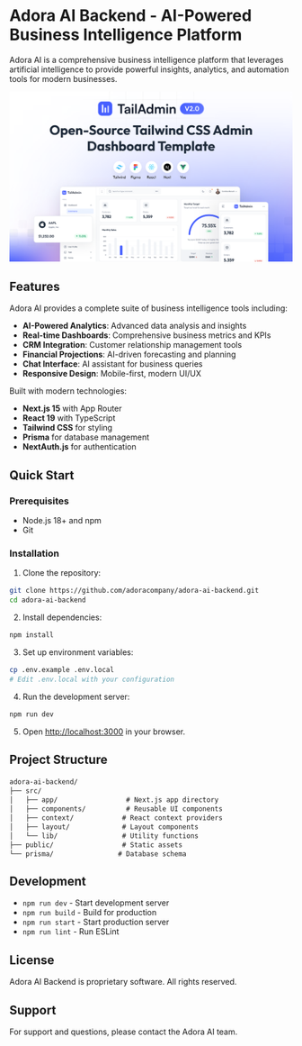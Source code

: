 # Adora AI Backend - AI-Powered Business Intelligence Platform

Adora AI is a comprehensive business intelligence platform that leverages artificial intelligence to provide powerful insights, analytics, and automation tools for modern businesses.

![Adora AI Dashboard Preview](./banner.png)

## Features

Adora AI provides a complete suite of business intelligence tools including:

- **AI-Powered Analytics**: Advanced data analysis and insights
- **Real-time Dashboards**: Comprehensive business metrics and KPIs
- **CRM Integration**: Customer relationship management tools
- **Financial Projections**: AI-driven forecasting and planning
- **Chat Interface**: AI assistant for business queries
- **Responsive Design**: Mobile-first, modern UI/UX

Built with modern technologies:
- **Next.js 15**  with App Router
- **React 19** with TypeScript
- **Tailwind CSS** for styling
- **Prisma** for database management
- **NextAuth.js** for authentication

## Quick Start

### Prerequisites

- Node.js 18+ and npm
- Git

### Installation

1. Clone the repository:
```bash
git clone https://github.com/adoracompany/adora-ai-backend.git
cd adora-ai-backend
```

2. Install dependencies:
```bash
npm install
```

3. Set up environment variables:
```bash
cp .env.example .env.local
# Edit .env.local with your configuration
```

4. Run the development server:
```bash
npm run dev
```

5. Open [http://localhost:3000](http://localhost:3000) in your browser.

## Project Structure

```
adora-ai-backend/
├── src/
│   ├── app/                 # Next.js app directory
│   ├── components/          # Reusable UI components
│   ├── context/            # React context providers
│   ├── layout/             # Layout components
│   └── lib/                # Utility functions
├── public/                 # Static assets
└── prisma/                # Database schema
```

## Development

- `npm run dev` - Start development server
- `npm run build` - Build for production
- `npm run start` - Start production server
- `npm run lint` - Run ESLint

## License

Adora AI Backend is proprietary software. All rights reserved.

## Support

For support and questions, please contact the Adora AI team.
